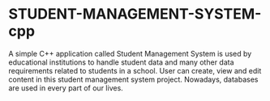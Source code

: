 # STUDENT-MANAGEMENT-SYSTEM-cpp
A simple C++ application called Student Management System is used by educational institutions to handle student data and many other data requirements related to students in a school. User can create, view and edit content in this student management system project.  Nowadays, databases are used in every part of our lives.
